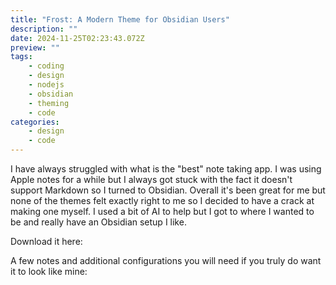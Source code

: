 ```yaml
---
title: "Frost: A Modern Theme for Obsidian Users"
description: ""
date: 2024-11-25T02:23:43.072Z
preview: ""
tags:
    - coding
    - design
    - nodejs
    - obsidian
    - theming
    - code
categories:
    - design
    - code
---
```




I have always struggled with what is the "best" note taking app. I was using Apple notes for a while but I always got stuck with the fact it doesn't support Markdown so I turned to Obsidian. Overall it's been great for me but none of the themes felt exactly right to me so I decided to have a crack at making one myself. I used a bit of AI to help but I got to where I wanted to be and really have an Obsidian setup I like.


Download it here:



A few notes and additional configurations you will need if you truly do want it to look like mine:

